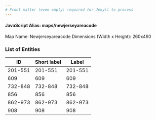 ```yaml
---
# Front matter (even empty) required for Jekyll to process
---
```


#### JavaScript Alias: maps/newjerseyareacode

Map Name: Newjerseyareacode
Dimensions (Width x Height): 260x490





### List of Entities

ID | Short label | Label
---|---|---|
201-551|201-551|201-551
609|609|609
732-848|732-848|732-848
856|856|856
862-973|862-973|862-973
908|908|908

